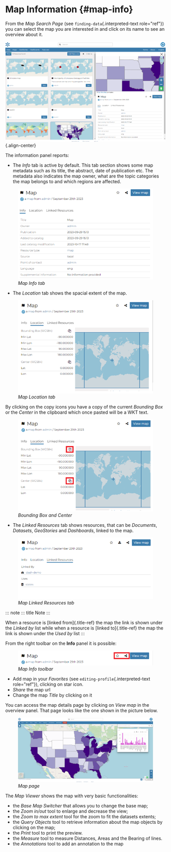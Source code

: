 # Map Information {#map-info}

From the *Map Search Page* (see `finding-data`{.interpreted-text role="ref"}) you can select the map you are interested in and click on its name to see an overview about it.

![](img/map_overview.png){.align-center}

The information panel reports:

-   The *Info* tab is active by default. This tab section shows some map metadata such as its title, the abstract, date of publication etc. The metadata also indicates the map owner, what are the topic categories the map belongs to and which regions are affected.

<figure>
<img src="img/map_info.png" class="align-center" alt="img/map_info.png" />
<figcaption><em>Map Info tab</em></figcaption>
</figure>

-   The *Location* tab shows the spacial extent of the map.

<figure>
<img src="img/map_location.png" class="align-center" alt="img/map_location.png" />
<figcaption><em>Map Location tab</em></figcaption>
</figure>

By clicking on the copy icons you have a copy of the current *Bounding Box* or the *Center* in the clipboard which once pasted will be a WKT text.

<figure>
<img src="img/copy_locations_map.png" class="align-center" alt="img/copy_locations_map.png" />
<figcaption><em>Bounding Box and Center</em></figcaption>
</figure>

-   The *Linked Resources* tab shows resources, that can be *Documents*, *Datasets*, *GeoStories* and *Dashboards*, linked to the map.

<figure>
<img src="img/map_linked_resources.png" class="align-center" alt="img/map_linked_resources.png" />
<figcaption><em>Map Linked Resources tab</em></figcaption>
</figure>

::: note
::: title
Note
:::

When a resource is [linked from]{.title-ref} the map the link is shown under the *Linked by* list while when a resource is [linked to]{.title-ref} the map the link is shown under the *Used by* list
:::

From the right toolbar on the **Info** panel it is possible:

<figure>
<img src="img/map_info_toolbar.png" class="align-center" alt="img/map_info_toolbar.png" />
<figcaption><em>Map Info toolbar</em></figcaption>
</figure>

-   Add map in your *Favorites* (see `editing-profile`{.interpreted-text role="ref"}), clicking on star icon.
-   *Share* the map url
-   Change the map *Title* by clicking on it

You can access the map details page by clicking on *View map* in the overview panel.
That page looks like the one shown in the picture below.

<figure>
<img src="img/map_detail_page.png" class="align-center" alt="img/map_detail_page.png" />
<figcaption><em>Map page</em></figcaption>
</figure>

The *Map Viewer* shows the map with very basic functionalities:

-   the *Base Map Switcher* that allows you to change the base map;
-   the *Zoom in/out* tool to enlarge and decrease the view;
-   the *Zoom to max extent* tool for the zoom to fit the datasets extents;
-   the *Query Objects* tool to retrieve information about the map objects by clicking on the map;
-   the *Print* tool to print the preview.
-   the *Measure* tool to measure Distances, Areas and the Bearing of lines.
-   the *Annotations* tool to add an annotation to the map

